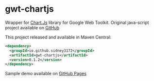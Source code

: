 gwt-chartjs
=======

Wrapper for <a href="http://www.chartjs.org/">Chart.Js</a> library for Google Web Toolkit. Original java-script project available on <a href="https://github.com/nnnick/Chart.js">GitHub</a>



This project released and available in Maven Central:

```xml
<dependency>
  <groupId>io.github.sidney3172</groupId>
  <artifactId>gwt-chartjs</artifactId>
  <version>0.1.2</version>
</dependency>
```
Sample demo available on <a href="http://sidney3172.github.io/gwt-chartjs/">GitHub Pages</a>
